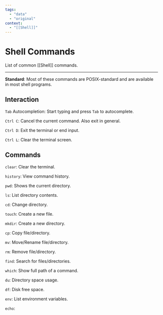 ```yaml
---
tags:
  - "data"
  - "original"
context:
  - "[[Shell]]"
---
```


# Shell Commands

List of common [[Shell]] commands.

---

**Standard**: Most of these commands are POSIX-standard and are available in most shell programs.

## Interaction

`Tab` Autocompletion: Start typing and press `Tab` to autocomplete.

`Ctrl C`: Cancel the current command. Also exit in general.

`Ctrl D`: Exit the terminal or end input.

`Ctrl L`: Clear the terminal screen.

## Commands

`clear`: Clear the terminal.

`history`: View command history.

`pwd`: Shows the current directory.

`ls`: List directory contents.

`cd`: Change directory.

`touch`: Create a new file.

`mkdir`: Create a new directory.

`cp`: Copy file/directory.

`mv`: Move/Rename file/directory.

`rm`: Remove file/directory.

`find`: Search for files/directories.

`which`: Show full path of a command.

`du`: Directory space usage.

`df`: Disk free space.

`env`: List environment variables.

`echo`:
